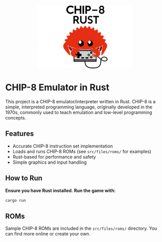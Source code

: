 <p align="center">
  <img src="src/files/logo.png" alt="CHIP-8 Rust Logo" width="300"/>
</p>

# CHIP-8 Emulator in Rust

This project is a CHIP-8 emulator/interpreter written in Rust. CHIP-8 is a simple, interpreted programming language, originally developed in the 1970s, commonly used to teach emulation and low-level programming concepts.

## Features
- Accurate CHIP-8 instruction set implementation
- Loads and runs CHIP-8 ROMs (see `src/files/roms/` for examples)
- Rust-based for performance and safety
- Simple graphics and input handling

## How to Run
**Ensure you have Rust installed. Run the game with:**
   ```sh
   cargo run 
   ```

## ROMs
Sample CHIP-8 ROMs are included in the `src/files/roms/` directory. You can find more online or create your own.